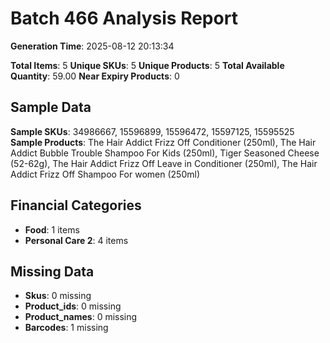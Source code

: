 # Batch 466 Analysis Report

**Generation Time**: 2025-08-12 20:13:34

**Total Items**: 5
**Unique SKUs**: 5
**Unique Products**: 5
**Total Available Quantity**: 59.00
**Near Expiry Products**: 0

## Sample Data
**Sample SKUs**: 34986667, 15596899, 15596472, 15597125, 15595525
**Sample Products**: The Hair Addict Frizz Off Conditioner (250ml), The Hair Addict Bubble Trouble Shampoo For Kids (250ml), Tiger Seasoned Cheese (52-62g), The Hair Addict Frizz Off Leave in Conditioner (250ml), The Hair Addict Frizz Off Shampoo For women (250ml)

## Financial Categories
- **Food**: 1 items
- **Personal Care 2**: 4 items

## Missing Data
- **Skus**: 0 missing
- **Product_ids**: 0 missing
- **Product_names**: 0 missing
- **Barcodes**: 1 missing
